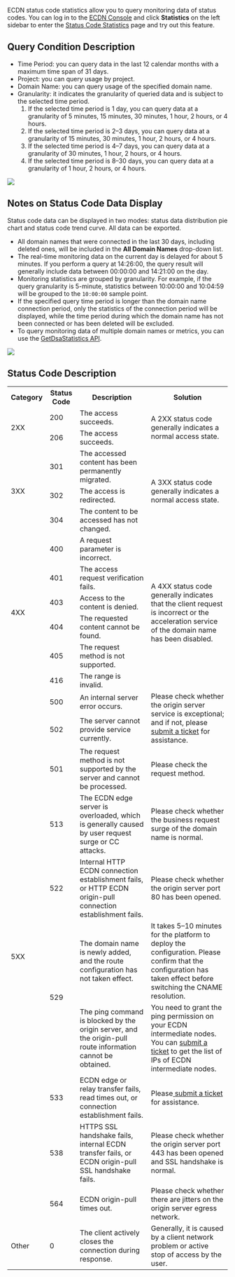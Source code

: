 ECDN status code statistics allow you to query monitoring data of status codes. You can log in to the [ECDN Console](https://console.cloud.tencent.com/dsa) and click **Statistics** on the left sidebar to enter the [Status Code Statistics](https://console.cloud.tencent.com/dsa/statistics/status) page and try out this feature.

## Query Condition Description
+ Time Period: you can query data in the last 12 calendar months with a maximum time span of 31 days.
+ Project: you can query usage by project.
+ Domain Name: you can query usage of the specified domain name.
+ Granularity: it indicates the granularity of queried data and is subject to the selected time period.
	1. If the selected time period is 1 day, you can query data at a granularity of 5 minutes, 15 minutes, 30 minutes, 1 hour, 2 hours, or 4 hours.
	2. If the selected time period is 2–3 days, you can query data at a granularity of 15 minutes, 30 minutes, 1 hour, 2 hours, or 4 hours.
	3. If the selected time period is 4–7 days, you can query data at a granularity of 30 minutes, 1 hour, 2 hours, or 4 hours.
	4. If the selected time period is 8–30 days, you can query data at a granularity of 1 hour, 2 hours, or 4 hours.
	

![](https://main.qcloudimg.com/raw/58dccdea420d816b3be6bcc4a4502920.png)

## Notes on Status Code Data Display
Status code data can be displayed in two modes: status data distribution pie chart and status code trend curve. All data can be exported.
- All domain names that were connected in the last 30 days, including deleted ones, will be included in the **All Domain Names** drop-down list.
- The real-time monitoring data on the current day is delayed for about 5 minutes. If you perform a query at 14:26:00, the query result will generally include data between 00:00:00 and 14:21:00 on the day.
- Monitoring statistics are grouped by granularity. For example, if the query granularity is 5-minute, statistics between 10:00:00 and 10:04:59 will be grouped to the `10:00:00` sample point.
- If the specified query time period is longer than the domain name connection period, only the statistics of the connection period will be displayed, while the time period during which the domain name has not been connected or has been deleted will be excluded.
- To query monitoring data of multiple domain names or metrics, you can use the [GetDsaStatistics API](https://intl.cloud.tencent.com/document/product/570/17942).

![](https://main.qcloudimg.com/raw/745bd6a24240811422187aa3433b1438.png)



## Status Code Description
<table>
   <tr>
      <th style="text-align: center">Category</th>
      <th style="text-align: center">Status Code</th>
      <th style="text-align: center">Description</th>
      <th style="text-align: center">Solution</th>
   </tr>
   <tr>
      <td rowspan="2">2XX</td>
      <td>200</td>
      <td>The access succeeds.</td>
      <td rowspan="2">A 2XX status code generally indicates a normal access state.</td>
   </tr>
   <tr>
      <td>206</td>
      <td>The access succeeds.</td>
   </tr>
   <tr>
      <td rowspan="3">3XX</td>
      <td>301</td>
      <td>The accessed content has been permanently migrated.</td>
      <td rowspan="3">A 3XX status code generally indicates a normal access state.</td>
   </tr>
    <tr>
      <td>302</td>
      <td>The access is redirected.</td>
   </tr>
   <tr>
      <td>304</td>
      <td>The content to be accessed has not changed.</td>
   </tr>
   <tr>
      <td rowspan="6">4XX</td>
      <td>400</td>
      <td>A request parameter is incorrect.</td>
      <td rowspan="6">A 4XX status code generally indicates that the client request is incorrect or the acceleration service of the domain name has been disabled.</td>
   </tr>
   <tr>
       <td>401</td>
       <td>The access request verification fails.</td>
   </tr>
   <tr>
      <td>403</td>
      <td>Access to the content is denied.</td>
   </tr>
   <tr>
      <td>404</td>
      <td>The requested content cannot be found.</td>
   </tr>
   <tr>
      <td>405</td>
      <td>The request method is not supported.</td>
   </tr>
   <tr>
      <td>416</td>
      <td>The range is invalid.</td>
   </tr>
   <tr>
      <td rowspan="10">5XX</td>
      <td>500</td>
      <td>An internal server error occurs.</td>
      <td rowspan="2">Please check whether the origin server service is exceptional; and if not, please <a href='https://console.cloud.tencent.com/workorder/category'>submit a ticket</a> for assistance.</td>
   </tr>
   <tr>
      <td>502</td>
      <td>The server cannot provide service currently.</td>
   </tr>
    <tr>
      <td>501</td>
      <td>The request method is not supported by the server and cannot be processed.</td>
      <td>Please check the request method.</td>
   </tr>
    <tr>
      <td>513</td>
      <td>The ECDN edge server is overloaded, which is generally caused by user request surge or CC attacks.</td>
      <td>Please check whether the business request surge of the domain name is normal.</td>
   </tr>
    <tr>
      <td>522</td>
      <td>Internal HTTP ECDN connection establishment fails, or HTTP ECDN origin-pull connection establishment fails.</td>
      <td>Please check whether the origin server port 80 has been opened.</td>
   </tr>
   <tr>
      <td rowspan="2">529</td>
			<td >The domain name is newly added, and the route configuration has not taken effect. </td>
      <td>It takes 5–10 minutes for the platform to deploy the configuration. Please confirm that the configuration has taken effect before switching the CNAME resolution.</td>
   </tr>
	 <tr>
     <td >The ping command is blocked by the origin server, and the origin-pull route information cannot be obtained.</td>
      <td>You need to grant the ping permission on your ECDN intermediate nodes. You can <a href='https://console.cloud.tencent.com/workorder/category'>submit a ticket</a> to get the list of IPs of ECDN intermediate nodes.</td>
   </tr>
   </tr>
    <tr>
      <td>533</td>
      <td>ECDN edge or relay transfer fails, read times out, or connection establishment fails.</td>
      <td>Please<a href='https://console.cloud.tencent.com/workorder/category'> submit a ticket </a>for assistance.</td>
   </tr>
    <tr>
      <td>538</td>
      <td>HTTPS SSL handshake fails, internal ECDN transfer fails, or ECDN origin-pull SSL handshake fails.</td>
      <td>Please check whether the origin server port 443 has been opened and SSL handshake is normal.</td>
   </tr>
    <tr>
      <td>564</td>
      <td>ECDN origin-pull times out.</td>
      <td>Please check whether there are jitters on the origin server egress network.</td>
   </tr>
   <tr>
      <td>Other</td>
      <td>0</td>
      <td>The client actively closes the connection during response.</td>
      <td>Generally, it is caused by a client network problem or active stop of access by the user. </td>
   </tr>
</table>
